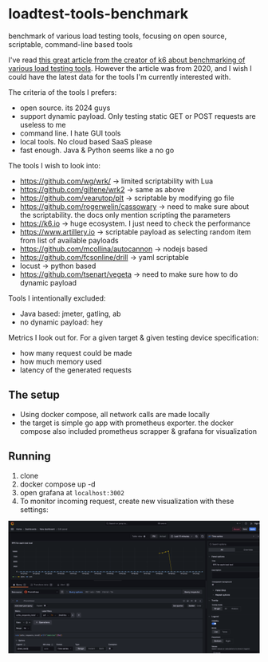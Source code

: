 # loadtest-tools-benchmark
benchmark of various load testing tools, focusing on open source, scriptable, command-line based tools

I've read [this great article from the creator of k6 about benchmarking of various load testing tools](https://grafana.com/blog/2020/03/03/open-source-load-testing-tool-review/). However the article was from 2020, and I wish I could have the latest data for the tools I'm currently interested with.

The criteria of the tools I prefers:
- open source. its 2024 guys
- support dynamic payload. Only testing static GET or POST requests are useless to me
- command line. I hate GUI tools
- local tools. No cloud based SaaS please
- fast enough. Java & Python seems like a no go

The tools I wish to look into:
- https://github.com/wg/wrk/ -> limited scriptability with Lua
- https://github.com/giltene/wrk2 -> same as above
- https://github.com/vearutop/plt -> scriptable by modifying go file
- https://github.com/rogerwelin/cassowary -> need to make sure about the scriptability. the docs only mention scripting the parameters
- https://k6.io -> huge ecosystem. I just need to check the performance
- https://www.artillery.io -> scriptable payload as selecting random item from list of available payloads
- https://github.com/mcollina/autocannon -> nodejs based
- https://github.com/fcsonline/drill -> yaml scriptable
- locust -> python based
- https://github.com/tsenart/vegeta -> need to make sure how to do dynamic payload

Tools I intentionally excluded:
- Java based: jmeter, gatling, ab
- no dynamic payload: hey

Metrics I look out for. For a given target & given testing device specification:
- how many request could be made
- how much memory used
- latency of the generated requests

## The setup
- Using docker compose, all network calls are made locally
- the target is simple go app with prometheus exporter. the docker compose also included prometheus scrapper & grafana for visualization


## Running

1. clone
2. docker compose up -d
3. open grafana at `localhost:3002`
4. To monitor incoming request, create new visualization with these settings:

![screenshot](/misc/screenshot-grafana.png)
